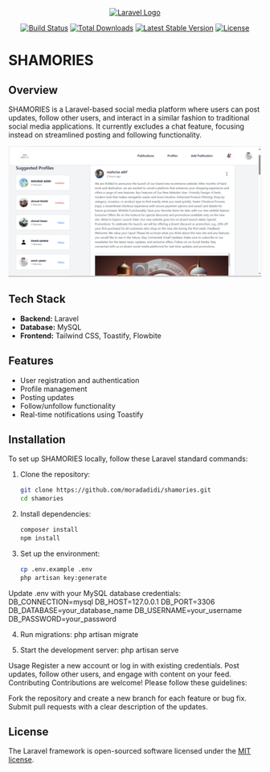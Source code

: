 <p align="center"><a href="https://laravel.com" target="_blank"><img src="https://raw.githubusercontent.com/laravel/art/master/logo-lockup/5%20SVG/2%20CMYK/1%20Full%20Color/laravel-logolockup-cmyk-red.svg" width="400" alt="Laravel Logo"></a></p>

<p align="center">
<a href="https://github.com/laravel/framework/actions"><img src="https://github.com/laravel/framework/workflows/tests/badge.svg" alt="Build Status"></a>
<a href="https://packagist.org/packages/laravel/framework"><img src="https://img.shields.io/packagist/dt/laravel/framework" alt="Total Downloads"></a>
<a href="https://packagist.org/packages/laravel/framework"><img src="https://img.shields.io/packagist/v/laravel/framework" alt="Latest Stable Version"></a>
<a href="https://packagist.org/packages/laravel/framework"><img src="https://img.shields.io/packagist/l/laravel/framework" alt="License"></a>
</p>

# SHAMORIES

## Overview

SHAMORIES is a Laravel-based social media platform where users can post updates, follow other users, and interact in a similar fashion to traditional social media applications. It currently excludes a chat feature, focusing instead on streamlined posting and following functionality.

<p align="center">
  <img src="assets/interface.png" alt="SHAMORIES Interface" width="600">
</p>

## Tech Stack

- **Backend:** Laravel 
- **Database:** MySQL
- **Frontend:** Tailwind CSS, Toastify, Flowbite

## Features

- User registration and authentication
- Profile management
- Posting updates
- Follow/unfollow functionality
- Real-time notifications using Toastify

## Installation

To set up SHAMORIES locally, follow these Laravel standard commands:

1. Clone the repository:
   ```bash
   git clone https://github.com/moradadidi/shamories.git
   cd shamories

2. Install dependencies:
    ```bash
    composer install
    npm install

3. Set up the environment:
    ```bash
    cp .env.example .env
    php artisan key:generate

Update .env with your MySQL database credentials:
DB_CONNECTION=mysql
DB_HOST=127.0.0.1
DB_PORT=3306
DB_DATABASE=your_database_name
DB_USERNAME=your_username
DB_PASSWORD=your_password

4. Run migrations:
php artisan migrate

5. Start the development server:
php artisan serve


Usage
Register a new account or log in with existing credentials.
Post updates, follow other users, and engage with content on your feed.
Contributing
Contributions are welcome! Please follow these guidelines:

Fork the repository and create a new branch for each feature or bug fix.
Submit pull requests with a clear description of the updates.

## License

The Laravel framework is open-sourced software licensed under the [MIT license](https://opensource.org/licenses/MIT).
